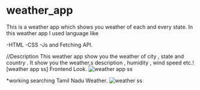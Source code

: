 # weather_app
This is a  weather app which shows you weather of each and every state.
In this weather app I used language like

-HTML
-CSS
-Js and Fetching API.


//Description
This weather app show you the weather of city , state and country .
It show you the weather,s description , humidity , wind speed etc.![weather app ss]
Frontend Look.
![weather app ss](https://user-images.githubusercontent.com/98327416/190887916-5386408d-bdc6-4259-b6fa-0c75c9eab0d3.png)

*working searching Tamil Nadu Weather.
![weather ss](https://user-images.githubusercontent.com/98327416/190887928-74342160-e08b-4d57-998d-70b52894e559.png)


